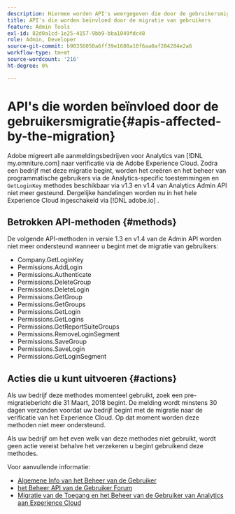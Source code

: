 ```yaml
---
description: Hiermee worden API's weergegeven die door de gebruikersmigratie worden beïnvloed
title: API's die worden beïnvloed door de migratie van gebruikers
feature: Admin Tools
exl-id: 82d0a1cd-1e25-4157-9bb9-bba1049fdc48
role: Admin, Developer
source-git-commit: b90356050a6ff39e1688a10f6aa0af284284e2a6
workflow-type: tm+mt
source-wordcount: '216'
ht-degree: 0%

---
```


# API&#39;s die worden beïnvloed door de gebruikersmigratie{#apis-affected-by-the-migration}

Adobe migreert alle aanmeldingsbedrijven voor Analytics van [!DNL my.omniture.com] naar verificatie via de Adobe Experience Cloud. Zodra een bedrijf met deze migratie begint, worden het creëren en het beheer van programmatische gebruikers via de Analytics-specific toestemmingen en `GetLoginKey` methodes beschikbaar via v1.3 en v1.4 van Analytics Admin API niet meer gesteund. Dergelijke handelingen worden nu in het hele Experience Cloud ingeschakeld via [!DNL adobe.io] .

## Betrokken API-methoden {#methods}

De volgende API-methoden in versie 1.3 en v1.4 van de Admin API worden niet meer ondersteund wanneer u begint met de migratie van gebruikers:

* Company.GetLoginKey
* Permissions.AddLogin
* Permissions.Authenticate
* Permissions.DeleteGroup
* Permissions.DeleteLogin
* Permissions.GetGroup
* Permissions.GetGroups
* Permissions.GetLogin
* Permissions.GetLogins
* Permissions.GetReportSuiteGroups
* Permissions.RemoveLoginSegment
* Permissions.SaveGroup
* Permissions.SaveLogin
* Permissions.GetLoginSegment

## Acties die u kunt uitvoeren {#actions}

Als uw bedrijf deze methodes momenteel gebruikt, zoek een pre-migratiebericht die 31 Maart, 2018 begint. De melding wordt minstens 30 dagen verzonden voordat uw bedrijf begint met de migratie naar de verificatie van het Experience Cloud. Op dat moment worden deze methoden niet meer ondersteund.

Als uw bedrijf om het even welk van deze methodes niet gebruikt, wordt geen actie vereist behalve het verzekeren u begint gebruikend deze methodes.

Voor aanvullende informatie:

* [ Algemene Info van het Beheer van de Gebruiker ](https://helpx.adobe.com/enterprise/help/users.html)
* [ het Beheer API van de Gebruiker Forum ](https://community.adobe.com/t5/enterprise-teams/bd-p/enterprise-and-teams)
* [ Migratie van de Toegang en het Beheer van de Gebruiker van Analytics aan Experience Cloud ](https://experienceleague.adobe.com/docs/analytics/admin/user-product-management/user-management/migrate-users/c-migration-tool.html)
